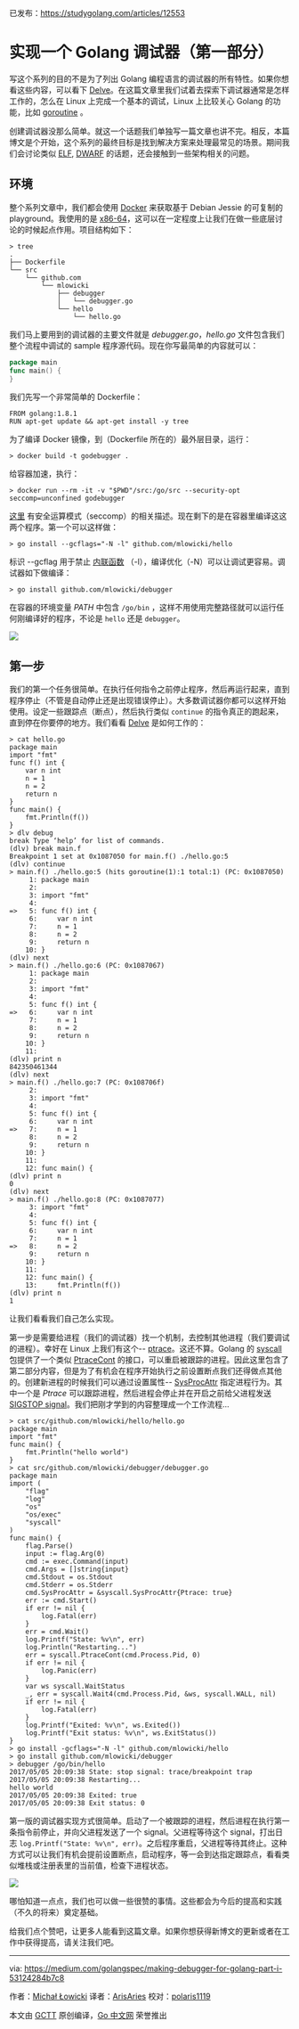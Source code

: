 已发布：https://studygolang.com/articles/12553

# 实现一个 Golang 调试器（第一部分） #

写这个系列的目的不是为了列出 Golang 编程语言的调试器的所有特性。如果你想看这些内容，可以看下 [Delve](https://github.com/derekparker/delve)。在这篇文章里我们试着去探索下调试器通常是怎样工作的，怎么在 Linux 上完成一个基本的调试，Linux 上比较关心 Golang 的功能，比如 [goroutine](https://golang.org/ref/spec#Go_statements) 。

创建调试器没那么简单。就这一个话题我们单独写一篇文章也讲不完。相反，本篇博文是个开始，这个系列的最终目标是找到解决方案来处理最常见的场景。期间我们会讨论类似 [ELF](https://pl.wikipedia.org/wiki/Executable_and_Linkable_Format), [DWARF](https://en.wikipedia.org/wiki/DWARF) 的话题，还会接触到一些架构相关的问题。

## 环境 ##

整个系列文章中，我们都会使用 [Docker](https://www.docker.com/) 来获取基于 Debian Jessie 的可复制的 playground。我使用的是 [x86-64](https://en.wikipedia.org/wiki/X86-64)，这可以在一定程度上让我们在做一些底层讨论的时候起点作用。项目结构如下：

```
> tree
.
├── Dockerfile
└── src
	└── github.com
		└── mlowicki
			├── debugger
			│   └── debugger.go
			└── hello
				└── hello.go

```

我们马上要用到的调试器的主要文件就是 *debugger.go*，*hello.go* 文件包含我们整个流程中调试的 sample 程序源代码。现在你写最简单的内容就可以：

```go
package main
func main() {
}
```

我们先写一个非常简单的 Dockerfile：

```
FROM golang:1.8.1
RUN apt-get update && apt-get install -y tree
```

为了编译 Docker 镜像，到（Dockerfile 所在的）最外层目录，运行：

```
> docker build -t godebugger .
```

给容器加速，执行：

```
> docker run --rm -it -v "$PWD"/src:/go/src --security-opt seccomp=unconfined godebugger
```

[这里](https://docs.docker.com/engine/security/seccomp/) 有安全运算模式（seccomp）的相关描述。现在剩下的是在容器里编译这这两个程序。第一个可以这样做：

```
> go install --gcflags="-N -l" github.com/mlowicki/hello
```

标识 --gcflag 用于禁止 [内联函数](https://en.wikipedia.org/wiki/Inline_expansion) （-l），编译优化（-N）可以让调试更容易。调试器如下做编译：

```
> go install github.com/mlowicki/debugger

```

在容器的环境变量 *PATH* 中包含 `/go/bin` ，这样不用使用完整路径就可以运行任何刚编译好的程序，不论是 `hello` 还是 `debugger`。

![](https://raw.githubusercontent.com/studygolang/gctt-images/master/making-debugger/1_LkLTdWOn2T9N4MelHrDvag.jpeg)

## 第一步 ##

我们的第一个任务很简单。在执行任何指令之前停止程序，然后再运行起来，直到程序停止（不管是自动停止还是出现错误停止）。大多数调试器你都可以这样开始使用。设定一些跟踪点（断点），然后执行类似 `continue` 的指令真正的跑起来，直到停在你要停的地方。我们看看 [Delve](https://github.com/derekparker/delve) 是如何工作的：

```shell
> cat hello.go
package main
import "fmt"
func f() int {
	var n int
	n = 1
	n = 2
	return n
}
func main() {
	fmt.Println(f())
}
> dlv debug
break Type ‘help’ for list of commands.
(dlv) break main.f
Breakpoint 1 set at 0x1087050 for main.f() ./hello.go:5
(dlv) continue
> main.f() ./hello.go:5 (hits goroutine(1):1 total:1) (PC: 0x1087050)
	 1: package main
	 2:
	 3: import "fmt"
	 4:
=>   5: func f() int {
	 6:     var n int
	 7:     n = 1
	 8:     n = 2
	 9:     return n
	10: }
(dlv) next
> main.f() ./hello.go:6 (PC: 0x1087067)
	 1: package main
	 2:
	 3: import "fmt"
	 4:
	 5: func f() int {
=>   6:     var n int
	 7:     n = 1
	 8:     n = 2
	 9:     return n
	10: }
	11:
(dlv) print n
842350461344
(dlv) next
> main.f() ./hello.go:7 (PC: 0x108706f)
	 2:
	 3: import "fmt"
	 4:
	 5: func f() int {
	 6:     var n int
=>   7:     n = 1
	 8:     n = 2
	 9:     return n
	10: }
	11:
	12: func main() {
(dlv) print n
0
(dlv) next
> main.f() ./hello.go:8 (PC: 0x1087077)
	 3: import "fmt"
	 4:
	 5: func f() int {
	 6:     var n int
	 7:     n = 1
=>   8:     n = 2
	 9:     return n
	10: }
	11:
	12: func main() {
	13:     fmt.Println(f())
(dlv) print n
1

```

让我们看看我们自己怎么实现。

第一步是需要给进程（我们的调试器）找一个机制，去控制其他进程（我们要调试的进程）。幸好在 Linux 上我们有这个-- [ptrace](http://man7.org/linux/man-pages/man2/ptrace.2.html)。这还不算。Golang 的 [syscall](https://golang.org/pkg/syscall/) 包提供了一个类似 [PtraceCont](https://golang.org/pkg/syscall/#PtraceCont) 的接口，可以重启被跟踪的进程。因此这里包含了第二部分内容，但是为了有机会在程序开始执行之前设置断点我们还得做点其他的。创建新进程的时候我们可以通过设置属性-- [SysProcAttr](https://golang.org/pkg/syscall/#SysProcAttr) 指定进程行为。其中一个是 *Ptrace* 可以跟踪进程，然后进程会停止并在开启之前给父进程发送 [SIGSTOP signal](http://man7.org/linux/man-pages/man7/signal.7.html)。我们把刚才学到的内容整理成一个工作流程...

```shell
> cat src/github.com/mlowicki/hello/hello.go
package main
import "fmt"
func main() {
	fmt.Println("hello world")
}
> cat src/github.com/mlowicki/debugger/debugger.go
package main
import (
	"flag"
	"log"
	"os"
	"os/exec"
	"syscall"
)
func main() {
	flag.Parse()
	input := flag.Arg(0)
	cmd := exec.Command(input)
	cmd.Args = []string{input}
	cmd.Stdout = os.Stdout
	cmd.Stderr = os.Stderr
	cmd.SysProcAttr = &syscall.SysProcAttr{Ptrace: true}
	err := cmd.Start()
	if err != nil {
		log.Fatal(err)
	}
	err = cmd.Wait()
	log.Printf("State: %v\n", err)
	log.Println("Restarting...")
	err = syscall.PtraceCont(cmd.Process.Pid, 0)
	if err != nil {
		log.Panic(err)
	}
	var ws syscall.WaitStatus
	_, err = syscall.Wait4(cmd.Process.Pid, &ws, syscall.WALL, nil)
	if err != nil {
		log.Fatal(err)
	}
	log.Printf("Exited: %v\n", ws.Exited())
	log.Printf("Exit status: %v\n", ws.ExitStatus())
}
> go install -gcflags="-N -l" github.com/mlowicki/hello
> go install github.com/mlowicki/debugger
> debugger /go/bin/hello
2017/05/05 20:09:38 State: stop signal: trace/breakpoint trap
2017/05/05 20:09:38 Restarting...
hello world
2017/05/05 20:09:38 Exited: true
2017/05/05 20:09:38 Exit status: 0
```

第一版的调试器实现方式很简单。启动了一个被跟踪的进程，然后进程在执行第一条指令前停止，并向父进程发送了一个 signal。父进程等待这个 signal，打出日志 `log.Printf("State: %v\n", err)`。之后程序重启，父进程等待其终止。这种方式可以让我们有机会提前设置断点，启动程序，等一会到达指定跟踪点，看看类似堆栈或注册表里的当前值，检查下进程状态。

![](https://raw.githubusercontent.com/studygolang/gctt-images/master/making-debugger/1_qysN9I7NtfurG2K7kT_1Sw.jpeg)

哪怕知道一点点，我们也可以做一些很赞的事情。这些都会为今后的提高和实践（不久的将来）奠定基础。

给我们点个赞吧，让更多人能看到这篇文章。如果你想获得新博文的更新或者在工作中获得提高，请关注我们吧。

----------------

via: https://medium.com/golangspec/making-debugger-for-golang-part-i-53124284b7c8

作者：[Michał Łowicki](https://medium.com/@mlowicki)
译者：[ArisAries](https://github.com/ArisAries)
校对：[polaris1119](https://github.com/polaris1119)

本文由 [GCTT](https://github.com/studygolang/GCTT) 原创编译，[Go 中文网](https://studygolang.com/) 荣誉推出